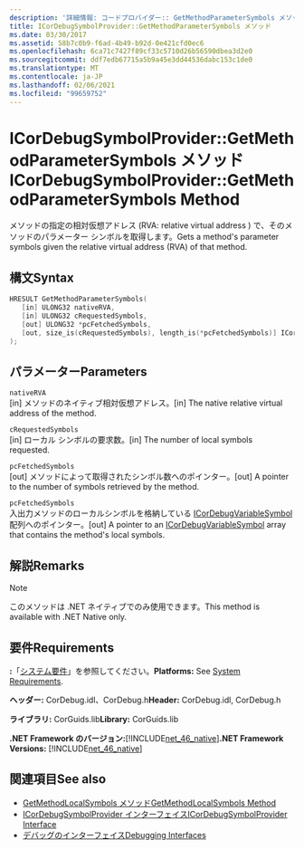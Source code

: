 ```yaml
---
description: '詳細情報: コードプロバイダー:: GetMethodParameterSymbols メソッド'
title: ICorDebugSymbolProvider::GetMethodParameterSymbols メソッド
ms.date: 03/30/2017
ms.assetid: 58b7c0b9-f6ad-4b49-b92d-0e421cfd0ec6
ms.openlocfilehash: 6ca71c7427f89cf33c5710d26b56590dbea3d2e0
ms.sourcegitcommit: ddf7edb67715a5b9a45e3dd44536dabc153c1de0
ms.translationtype: MT
ms.contentlocale: ja-JP
ms.lasthandoff: 02/06/2021
ms.locfileid: "99659752"
---
```

# <a name="icordebugsymbolprovidergetmethodparametersymbols-method"></a><span data-ttu-id="cb338-103">ICorDebugSymbolProvider::GetMethodParameterSymbols メソッド</span><span class="sxs-lookup"><span data-stu-id="cb338-103">ICorDebugSymbolProvider::GetMethodParameterSymbols Method</span></span>

<span data-ttu-id="cb338-104">メソッドの指定の相対仮想アドレス (RVA: relative virtual address ) で、そのメソッドのパラメーター シンボルを取得します。</span><span class="sxs-lookup"><span data-stu-id="cb338-104">Gets a method's parameter symbols given the relative virtual address (RVA) of that method.</span></span>  
  
## <a name="syntax"></a><span data-ttu-id="cb338-105">構文</span><span class="sxs-lookup"><span data-stu-id="cb338-105">Syntax</span></span>  
  
```cpp  
HRESULT GetMethodParameterSymbols(  
   [in] ULONG32 nativeRVA,  
   [in] ULONG32 cRequestedSymbols,  
   [out] ULONG32 *pcFetchedSymbols,  
   [out, size_is(cRequestedSymbols), length_is(*pcFetchedSymbols)] ICorDebugVariableSymbol *pSymbols[]  
);  
```  
  
## <a name="parameters"></a><span data-ttu-id="cb338-106">パラメーター</span><span class="sxs-lookup"><span data-stu-id="cb338-106">Parameters</span></span>  

 `nativeRVA`  
 <span data-ttu-id="cb338-107">[in] メソッドのネイティブ相対仮想アドレス。</span><span class="sxs-lookup"><span data-stu-id="cb338-107">[in] The native relative virtual address of the method.</span></span>  
  
 `cRequestedSymbols`  
 <span data-ttu-id="cb338-108">[in] ローカル シンボルの要求数。</span><span class="sxs-lookup"><span data-stu-id="cb338-108">[in] The number of local symbols requested.</span></span>  
  
 `pcFetchedSymbols`  
 <span data-ttu-id="cb338-109">[out] メソッドによって取得されたシンボル数へのポインター。</span><span class="sxs-lookup"><span data-stu-id="cb338-109">[out] A pointer to the number of symbols retrieved by the method.</span></span>  
  
 `pcFetchedSymbols`  
 <span data-ttu-id="cb338-110">入出力メソッドのローカルシンボルを格納している [ICorDebugVariableSymbol](icordebugvariablesymbol-interface.md) 配列へのポインター。</span><span class="sxs-lookup"><span data-stu-id="cb338-110">[out] A pointer to an [ICorDebugVariableSymbol](icordebugvariablesymbol-interface.md) array that contains the method's local symbols.</span></span>  
  
## <a name="remarks"></a><span data-ttu-id="cb338-111">解説</span><span class="sxs-lookup"><span data-stu-id="cb338-111">Remarks</span></span>  
  
> [!NOTE]
> <span data-ttu-id="cb338-112">このメソッドは .NET ネイティブでのみ使用できます。</span><span class="sxs-lookup"><span data-stu-id="cb338-112">This method is available with .NET Native only.</span></span>  
  
## <a name="requirements"></a><span data-ttu-id="cb338-113">要件</span><span class="sxs-lookup"><span data-stu-id="cb338-113">Requirements</span></span>  

 <span data-ttu-id="cb338-114">**:**「[システム要件](../../get-started/system-requirements.md)」を参照してください。</span><span class="sxs-lookup"><span data-stu-id="cb338-114">**Platforms:** See [System Requirements](../../get-started/system-requirements.md).</span></span>  
  
 <span data-ttu-id="cb338-115">**ヘッダー:** CorDebug.idl、CorDebug.h</span><span class="sxs-lookup"><span data-stu-id="cb338-115">**Header:** CorDebug.idl, CorDebug.h</span></span>  
  
 <span data-ttu-id="cb338-116">**ライブラリ:** CorGuids.lib</span><span class="sxs-lookup"><span data-stu-id="cb338-116">**Library:** CorGuids.lib</span></span>  
  
 <span data-ttu-id="cb338-117">**.NET Framework のバージョン:**[!INCLUDE[net_46_native](../../../../includes/net-46-native-md.md)]</span><span class="sxs-lookup"><span data-stu-id="cb338-117">**.NET Framework Versions:** [!INCLUDE[net_46_native](../../../../includes/net-46-native-md.md)]</span></span>  
  
## <a name="see-also"></a><span data-ttu-id="cb338-118">関連項目</span><span class="sxs-lookup"><span data-stu-id="cb338-118">See also</span></span>

- [<span data-ttu-id="cb338-119">GetMethodLocalSymbols メソッド</span><span class="sxs-lookup"><span data-stu-id="cb338-119">GetMethodLocalSymbols Method</span></span>](icordebugsymbolprovider-getmethodlocalsymbols-method.md)
- [<span data-ttu-id="cb338-120">ICorDebugSymbolProvider インターフェイス</span><span class="sxs-lookup"><span data-stu-id="cb338-120">ICorDebugSymbolProvider Interface</span></span>](icordebugsymbolprovider-interface.md)
- [<span data-ttu-id="cb338-121">デバッグのインターフェイス</span><span class="sxs-lookup"><span data-stu-id="cb338-121">Debugging Interfaces</span></span>](debugging-interfaces.md)
